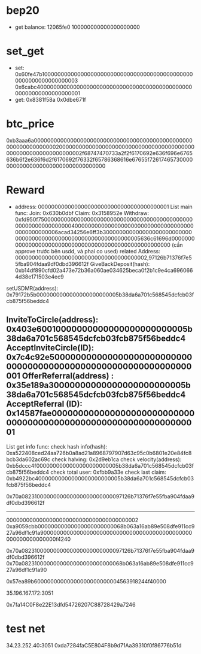 # bep20
- get balance: 12065fe0
100000000000000000000
# set_get
- set: 0x60fe47b10000000000000000000000000000000000000000000000000000000000000003
0x6cabc4000000000000000000000000000000000000000000000000000000000000000001
- get: 0x8381f58a
0x0dbe671f

# btc_price
0xb3aaa6a00000000000000000000000000000000000000000000000000000000000000020000000000000000000000000000000000000000000000000000000000000002f68747470733a2f2f6170692e636f696e6765636b6f2e636f6d2f6170692f76332f65786368616e67655f72617465730000000000000000000000000000000000

# Reward 
- address: 0000000000000000000000000000000000000001
List main func: 
Join: 0x630b0dbf
Claim: 0x3158952e
Withdraw: 0xfd950f750000000000000000000000000000000000000000000000000000000000000040000000000000000000000000000000000000000000000006acad34256e6ff3b30000000000000000000000000000000000000000000000000000000000000005636c61696d000000000000000000000000000000000000000000000000000000 (cần approve trước bên usdd, và phai co used)
related Address: 0000000000000000000000000000000000000002,97126b71376f7e55fba904fdaa9df0dbd396612f
GiveBackDeposit(hash): 
0xb14df890cfd02a473e72b36a060ae034625beca0f2b1c9e4ca6960664d38e171503e4ec9

setUSDMR(address): 0x79172b5b0000000000000000000000005b38da6a701c568545dcfcb03fcb875f56beddc4

InviteToCircle(address): 0x403e60010000000000000000000000005b38da6a701c568545dcfcb03fcb875f56beddc4
AcceptInviteCircle(ID): 0x7c4c92e50000000000000000000000000000000000000000000000000000000000000001
OfferReferral(address) : 0x35e189a30000000000000000000000005b38da6a701c568545dcfcb03fcb875f56beddc4
AcceptReferral (ID): 0x14587fae0000000000000000000000000000000000000000000000000000000000000001
-----
List get info func: 
check hash info(hash): 0xa522408ced24aa726b0a8ad21a8968797907d63c95c0b6801e20e84fc8bcb3da602ac69c
check halving:         0x2d9eb1ca
check velocity(address): 0xb5dccc4f0000000000000000000000005b38da6a701c568545dcfcb03fcb875f56beddc4
check total user: 0xfbb9a33e
check last claim: 0xb4922bc40000000000000000000000005b38da6a701c568545dcfcb03fcb875f56beddc4


0x70a0823100000000000000000000000097126b71376f7e55fba904fdaa9df0dbd396612f

-----
0000000000000000000000000000000000000002
0xa9059cbb00000000000000000000000068b063a16ab89e508dfe911cc927a96df1c91a9000000000000000000000000000000000000000000000000000000000000f4240


0x70a0823100000000000000000000000097126b71376f7e55fba904fdaa9df0dbd396612f
0x70a0823100000000000000000000000068b063a16ab89e508dfe911cc927a96df1c91a90

0x57ea89b60000000000000000000000004563918244f40000
                                  

35.196.167.172:3051

0x7fa14C0F8e22E13dfd54726207C88728429a7246


# test net
34.23.252.40:3051
0xda7284faC5E804F8b9d71Aa39310f0f86776b51d